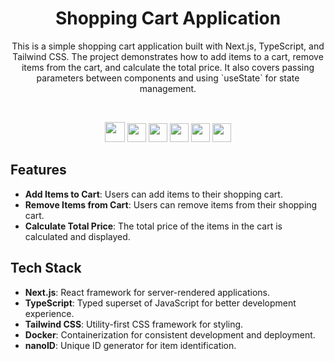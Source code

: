 <h1 align='center'>
Shopping Cart Application
</h1>
<p align='center'>
This is a simple shopping cart application built with Next.js, TypeScript, and Tailwind CSS. The project demonstrates how to add items to a cart, remove items from the cart, and calculate the total price. It also covers passing parameters between components and using `useState` for state management.
</p>
</br>
<p align='center'>
  <img src="https://img.shields.io/badge/next%20js-000000?style=for-the-badge&logo=nextdotjs&logoColor=white" height="32"/>
  <img src="https://img.shields.io/badge/TypeScript-007ACC?style=for-the-badge&logo=typescript&logoColor=white" height="30"/>
  <img src="https://img.shields.io/badge/Tailwind_CSS-38B2AC?style=for-the-badge&logo=tailwind-css&logoColor=white" height="30"/>
  <img src="https://img.shields.io/badge/HTML5-E34F26?style=for-the-badge&logo=html5&logoColor=white"  height="30"/>
  <img src="https://img.shields.io/badge/Docker-2CA5E0?style=for-the-badge&logo=docker&logoColor=white"  height="30"/>
  <img src="https://img.shields.io/badge/VSCode-0078D4?style=for-the-badge&logo=visual%20studio%20code&logoColor=white" height="30"/>
</p>

## Features

- **Add Items to Cart**: Users can add items to their shopping cart.
- **Remove Items from Cart**: Users can remove items from their shopping cart.
- **Calculate Total Price**: The total price of the items in the cart is calculated and displayed.

## Tech Stack

- **Next.js**: React framework for server-rendered applications.
- **TypeScript**: Typed superset of JavaScript for better development experience.
- **Tailwind CSS**: Utility-first CSS framework for styling.
- **Docker**: Containerization for consistent development and deployment.
- **nanoID**: Unique ID generator for item identification.
